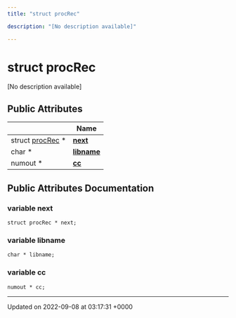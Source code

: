 ```yaml
---
title: "struct procRec"

description: "[No description available]"

---
```


# struct procRec



[No description available]

## Public Attributes

|                | Name           |
| -------------- | -------------- |
| struct [procRec](/documentation/code/classes/structprocrec/) * | **[next](/documentation/code/classes/structprocrec/#variable-next)**  |
| char * | **[libname](/documentation/code/classes/structprocrec/#variable-libname)**  |
| numout * | **[cc](/documentation/code/classes/structprocrec/#variable-cc)**  |

## Public Attributes Documentation

### variable next

```
struct procRec * next;
```


### variable libname

```
char * libname;
```


### variable cc

```
numout * cc;
```


-------------------------------

Updated on 2022-09-08 at 03:17:31 +0000